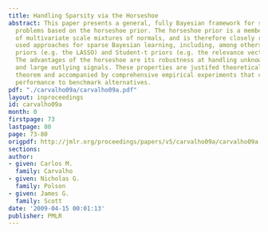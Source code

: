 ```yaml
---
title: Handling Sparsity via the Horseshoe
abstract: This paper presents a general, fully Bayesian framework for sparse supervised-learning
  problems based on the horseshoe prior. The horseshoe prior is a member of the family
  of multivariate scale mixtures of normals, and is therefore closely related to widely
  used approaches for sparse Bayesian learning, including, among others, Laplacian
  priors (e.g. the LASSO) and Student-t priors (e.g. the relevance vector machine).
  The advantages of the horseshoe are its robustness at handling unknown sparsity
  and large outlying signals. These properties are justifed theoretically via a representation
  theorem and accompanied by comprehensive empirical experiments that compare its
  performance to benchmark alternatives.
pdf: "./carvalho09a/carvalho09a.pdf"
layout: inproceedings
id: carvalho09a
month: 0
firstpage: 73
lastpage: 80
page: 73-80
origpdf: http://jmlr.org/proceedings/papers/v5/carvalho09a/carvalho09a.pdf
sections: 
author:
- given: Carlos M.
  family: Carvalho
- given: Nicholas G.
  family: Polson
- given: James G.
  family: Scott
date: '2009-04-15 00:01:13'
publisher: PMLR
---
```


